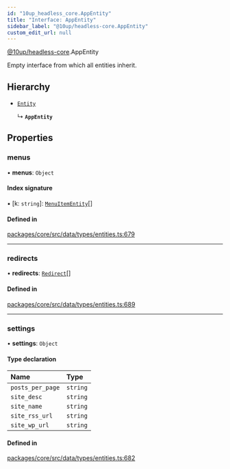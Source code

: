 ```yaml
---
id: "10up_headless_core.AppEntity"
title: "Interface: AppEntity"
sidebar_label: "@10up/headless-core.AppEntity"
custom_edit_url: null
---
```


[@10up/headless-core](../modules/10up_headless_core.md).AppEntity

Empty interface from which all entities inherit.

## Hierarchy

- [`Entity`](10up_headless_core.Entity.md)

  ↳ **`AppEntity`**

## Properties

### menus

• **menus**: `Object`

#### Index signature

▪ [k: `string`]: [`MenuItemEntity`](10up_headless_core.MenuItemEntity.md)[]

#### Defined in

[packages/core/src/data/types/entities.ts:679](https://github.com/10up/headless/blob/2a6e2a0/packages/core/src/data/types/entities.ts#L679)

___

### redirects

• **redirects**: [`Redirect`](../modules/10up_headless_core.md#redirect)[]

#### Defined in

[packages/core/src/data/types/entities.ts:689](https://github.com/10up/headless/blob/2a6e2a0/packages/core/src/data/types/entities.ts#L689)

___

### settings

• **settings**: `Object`

#### Type declaration

| Name | Type |
| :------ | :------ |
| `posts_per_page` | `string` |
| `site_desc` | `string` |
| `site_name` | `string` |
| `site_rss_url` | `string` |
| `site_wp_url` | `string` |

#### Defined in

[packages/core/src/data/types/entities.ts:682](https://github.com/10up/headless/blob/2a6e2a0/packages/core/src/data/types/entities.ts#L682)

